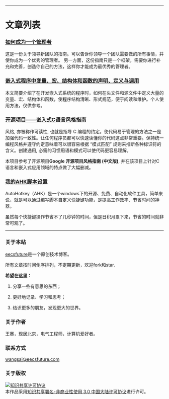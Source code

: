 
---  

# 文章列表

### [如何成为一个管理者](https://github.com/eecsfuture/Blog/blob/master/posts/2018-06-15.md)  
这是一份关于领导新团队的指南。可以告诉你领导一个团队需要做的所有事情，并使你成为一个优秀的管理者。
另一方面，这份指南只是一个框架，需要你进行补充和完善，创造你自己的方法，这样你才能成为最优秀的管理者。  

### [嵌入式程序中变量、宏、结构体和函数的声明、定义与调用](https://github.com/eecsfuture/Blog/blob/master/posts/2018-07-14.md)  
本文简要介绍了在开发嵌入式系统的程序时，如何在头文件和源文件中定义大量的变量、宏、结构体和函数，使程序结构清晰、形式规范，便于阅读和维护。个人使用方法，仅供参考。

### [开源项目——嵌入式C语言风格指南](https://github.com/eecsfuture/embedded-c-styleguide)  
风格, 亦被称作可读性, 也就是指导 C 编程的约定。使代码易于管理的方法之一是加强代码一致性。让任何程序员都可以快速读懂你的代码这点非常重要。保持统一编程风格并遵守约定意味着可以很容易根据 “模式匹配” 规则来推断各种标识符的含义。创建通用, 必需的习惯用语和模式可以使代码更容易理解。

本项目参考了开源项目**Google 开源项目风格指南 (中文版)**, 并在该项目上针对C语言和嵌入式应用领域的特点做了大幅删减。

### [我的AHK脚本设置](https://github.com/eecsfuture/embedded-c-styleguide)  
AutoHotkey（AHK）是一个windows下的开源、免费、自动化软件工具，简单来说，就是可以通过编写脚本自定义快捷键功能，是提高工作效率、节省时间的神器。  

虽然每个快捷键操作节省不了几秒钟的时间，但是日积月累下来，节省的时间就非常可观了。  

---  

### **关于本站**

[eecsfuture](https://eecsfuture.github.io/Blog/)是一个原创技术博客。  

所有文章按时间倒序排列，不定期更新，欢迎fork和star. 

**希望在这里：**

1. 分享一些有意思的东西； 

1. 更好地记录、学习和思考；

1. 结识更多的朋友，发现更大的世界。

### **关于作者**

王赛，现居北京，电气工程师，计算机爱好者。

### **联系方式**

wangsai@eecsfuture.com  

### **关于版权**

<a rel="license" href="http://creativecommons.org/licenses/by-nc/3.0/cn/"><img alt="知识共享许可协议" style="border-width:0" src="https://i.creativecommons.org/l/by-nc/3.0/cn/88x31.png" /></a><br />本作品采用<a rel="license" href="http://creativecommons.org/licenses/by-nc/3.0/cn/">知识共享署名-非商业性使用 3.0 中国大陆许可协议</a>进行许可。
